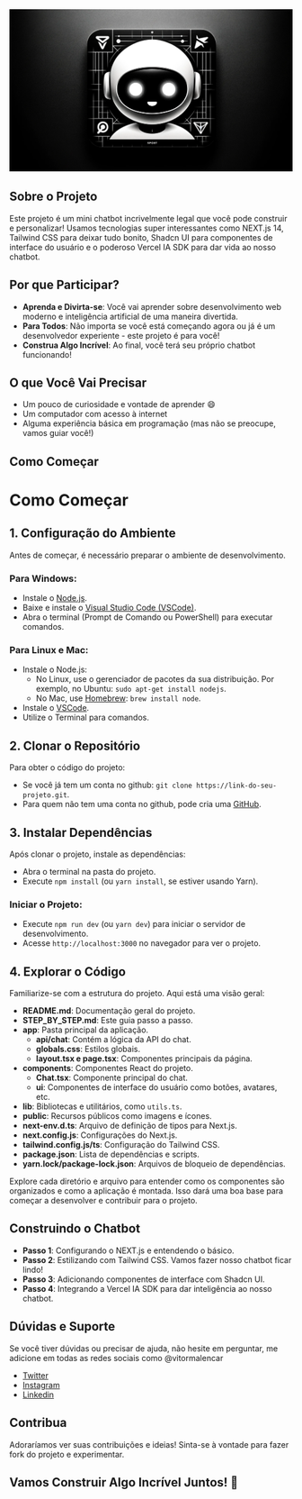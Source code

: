 

<!-- load image from ./public/thumb.png -->
<img src="./public/og.png" alt="Mini Chatbot" />


## Sobre o Projeto

Este projeto é um mini chatbot incrivelmente legal que você pode construir e personalizar! Usamos tecnologias super interessantes como NEXT.js 14, Tailwind CSS para deixar tudo bonito, Shadcn UI para componentes de interface do usuário e o poderoso Vercel IA SDK para dar vida ao nosso chatbot.

## Por que Participar?

- **Aprenda e Divirta-se**: Você vai aprender sobre desenvolvimento web moderno e inteligência artificial de uma maneira divertida.
- **Para Todos**: Não importa se você está começando agora ou já é um desenvolvedor experiente - este projeto é para você!
- **Construa Algo Incrível**: Ao final, você terá seu próprio chatbot funcionando!

## O que Você Vai Precisar

- Um pouco de curiosidade e vontade de aprender 😄
- Um computador com acesso à internet
- Alguma experiência básica em programação (mas não se preocupe, vamos guiar você!)

## Como Começar

# Como Começar

## 1. Configuração do Ambiente

Antes de começar, é necessário preparar o ambiente de desenvolvimento.

### Para Windows:

- Instale o [Node.js](https://nodejs.org/en/download/).
- Baixe e instale o [Visual Studio Code (VSCode)](https://code.visualstudio.com/download).
- Abra o terminal (Prompt de Comando ou PowerShell) para executar comandos.

### Para Linux e Mac:

- Instale o Node.js:
  - No Linux, use o gerenciador de pacotes da sua distribuição. Por exemplo, no Ubuntu: `sudo apt-get install nodejs`.
  - No Mac, use [Homebrew](https://brew.sh/): `brew install node`.
- Instale o [VSCode](https://code.visualstudio.com/download).
- Utilize o Terminal para comandos.

## 2. Clonar o Repositório

Para obter o código do projeto:

- Se você já tem um conta no github: `git clone https://link-do-seu-projeto.git`.
- Para quem não tem uma conta no github, pode cria uma [GitHub](https://github.com/).

## 3. Instalar Dependências

Após clonar o projeto, instale as dependências:

- Abra o terminal na pasta do projeto.
- Execute `npm install` (ou `yarn install`, se estiver usando Yarn).

### Iniciar o Projeto:

- Execute `npm run dev` (ou `yarn dev`) para iniciar o servidor de desenvolvimento.
- Acesse `http://localhost:3000` no navegador para ver o projeto.

## 4. Explorar o Código

Familiarize-se com a estrutura do projeto. Aqui está uma visão geral:

- **README.md**: Documentação geral do projeto.
- **STEP_BY_STEP.md**: Este guia passo a passo.
- **app**: Pasta principal da aplicação.
  - **api/chat**: Contém a lógica da API do chat.
  - **globals.css**: Estilos globais.
  - **layout.tsx e page.tsx**: Componentes principais da página.
- **components**: Componentes React do projeto.
  - **Chat.tsx**: Componente principal do chat.
  - **ui**: Componentes de interface do usuário como botões, avatares, etc.
- **lib**: Bibliotecas e utilitários, como `utils.ts`.
- **public**: Recursos públicos como imagens e ícones.
- **next-env.d.ts**: Arquivo de definição de tipos para Next.js.
- **next.config.js**: Configurações do Next.js.
- **tailwind.config.js/ts**: Configuração do Tailwind CSS.
- **package.json**: Lista de dependências e scripts.
- **yarn.lock/package-lock.json**: Arquivos de bloqueio de dependências.

Explore cada diretório e arquivo para entender como os componentes são organizados e como a aplicação é montada. Isso dará uma boa base para começar a desenvolver e contribuir para o projeto.

## Construindo o Chatbot

- **Passo 1**: Configurando o NEXT.js e entendendo o básico.
- **Passo 2**: Estilizando com Tailwind CSS. Vamos fazer nosso chatbot ficar lindo!
- **Passo 3**: Adicionando componentes de interface com Shadcn UI.
- **Passo 4**: Integrando a Vercel IA SDK para dar inteligência ao nosso chatbot.

## Dúvidas e Suporte

Se você tiver dúvidas ou precisar de ajuda, não hesite em perguntar,
me adicione em todas as redes sociais como @vitormalencar

- [Twitter](https://twitter.com/vitormalencar)
- [Instagram](https://www.instagram.com/vitormalencar/)
- [Linkedin](https://www.linkedin.com/in/vitormalencar/)

## Contribua

Adoraríamos ver suas contribuições e ideias! Sinta-se à vontade para fazer fork do projeto e experimentar.

## Vamos Construir Algo Incrível Juntos! 🚀
